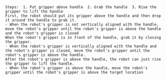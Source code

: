 
    Steps:  1. Put gripper above handle  2. Grab the handle  3. Rise the gripper to lift the handle
    First, the robot should put its gripper above the handle and then drop it around the handle to grab it.
    - When the robot's gripper is not vertically aligned with the handle, move the robot's gripper until the robot's gripper is above the handle and the robot's gripper is closed 
    When the robot's gripper is in front of the handle, grab it by closing the gripper. 
    - When the robot's gripper is vertically aligned with the handle and the robot's gripper is closed, move the robot's gripper until the robot's gripper is above the handle.
    After the robot's gripper is above the handle, the robot can just rise the gripper to lift the handle.
    - When the robot's gripper is above the handle, move the robot's gripper until the robot's gripper is above the target location